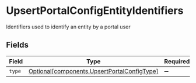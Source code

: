 # UpsertPortalConfigEntityIdentifiers

Identifiers used to identify an entity by a portal user


## Fields

| Field                                                                                        | Type                                                                                         | Required                                                                                     | Description                                                                                  |
| -------------------------------------------------------------------------------------------- | -------------------------------------------------------------------------------------------- | -------------------------------------------------------------------------------------------- | -------------------------------------------------------------------------------------------- |
| `type`                                                                                       | [Optional[components.UpsertPortalConfigType]](../../models/shared/upsertportalconfigtype.md) | :heavy_minus_sign:                                                                           | N/A                                                                                          |